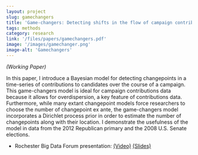 ```yaml
---
layout: project
slug: gamechangers
title: 'Game-changers: Detecting shifts in the flow of campaign contributions'
tags: methods
category: research
link: '/files/papers/gamechangers.pdf'
image: '/images/gamechanger.png'
image-alt: 'Gamechangers'
---
```

*(Working Paper)*

In this paper, I introduce a Bayesian model for detecting
  changepoints in a time-series of contributions to candidates over
  the course of a campaign. This game-changers model is ideal
  for campaign contributions data because it allows for
  overdispersion, a key feature of contributions data. Furthermore,
  while many extant changepoint models force researchers to choose the
  number of changepoint ex ante, the game-changers model
  incorporates a Dirichlet process prior in order to estimate the
  number of changepoints along with their location. I demonstrate the
  usefulness of the model in data from the 2012 Republican primary and
  the 2008 U.S. Senate elections.
  
<!-- * [Game-changers: Detecting shifts in the flow of campaign contributions][gc] (Working paper)  -->
* Rochester Big Data Forum presentation: [(Video)][vid] [(Slides)][slides]


[gc]:  http://www.mattblackwell.org/files/papers/gamechangers.pdf
[poster2012]:  http://www.mattblackwell.org/files/papers/polmeth-poster2012.pdf
[polmeth2012]: http://polmeth.web.unc.edu/
[slides]: http://www.mattblackwell.org/files/papers/gc-slides.pdf
[vid]: http://www.youtube.com/watch?v=B5MwFOxfHZ8

